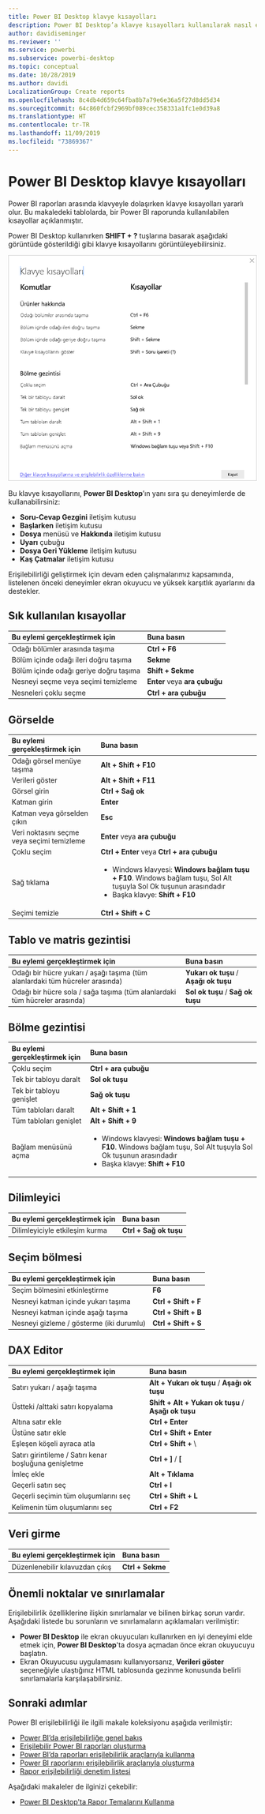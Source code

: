 ```yaml
---
title: Power BI Desktop klavye kısayolları
description: Power BI Desktop’a klavye kısayolları kullanılarak nasıl erişilebilir?
author: davidiseminger
ms.reviewer: ''
ms.service: powerbi
ms.subservice: powerbi-desktop
ms.topic: conceptual
ms.date: 10/28/2019
ms.author: davidi
LocalizationGroup: Create reports
ms.openlocfilehash: 8c4db4d659c64fba8b7a79e6e36a5f27d8dd5d34
ms.sourcegitcommit: 64c860fcbf2969bf089cec358331a1fc1e0d39a8
ms.translationtype: HT
ms.contentlocale: tr-TR
ms.lasthandoff: 11/09/2019
ms.locfileid: "73869367"
---
```

# <a name="keyboard-shortcuts-in-power-bi-desktop"></a>Power BI Desktop klavye kısayolları

Power BI raporları arasında klavyeyle dolaşırken klavye kısayolları yararlı olur. Bu makaledeki tablolarda, bir Power BI raporunda kullanılabilen kısayollar açıklanmıştır. 

Power BI Desktop kullanırken **SHIFT + ?** tuşlarına basarak aşağıdaki görüntüde gösterildiği gibi klavye kısayollarını görüntüleyebilirsiniz.

![Power BI Desktop'ta Shift + ? tuşlarına basarak erişilebilirliğe yönelik klavye kısayollarını gösterebilirsiniz](media/desktop-accessibility/accessibility-03.png)

Bu klavye kısayollarını, **Power BI Desktop**’ın yanı sıra şu deneyimlerde de kullanabilirsiniz:

* **Soru-Cevap Gezgini** iletişim kutusu
* **Başlarken** iletişim kutusu
* **Dosya** menüsü ve **Hakkında** iletişim kutusu
* **Uyarı** çubuğu
* **Dosya Geri Yükleme** iletişim kutusu
* **Kaş Çatmalar** iletişim kutusu

Erişilebilirliği geliştirmek için devam eden çalışmalarımız kapsamında, listelenen önceki deneyimler ekran okuyucu ve yüksek karşıtlık ayarlarını da destekler.

## <a name="frequently-used-shortcuts"></a>Sık kullanılan kısayollar
| Bu eylemi gerçekleştirmek için           | Buna basın                |
| :------------------- | :------------------- |
| Odağı bölümler arasında taşıma  | **Ctrl + F6** |
| Bölüm içinde odağı ileri doğru taşıma | **Sekme**         |
| Bölüm içinde odağı geriye doğru taşıma | **Shift + Sekme** |
| Nesneyi seçme veya seçimi temizleme | **Enter** veya **ara çubuğu** |
| Nesneleri çoklu seçme | **Ctrl + ara çubuğu** |

## <a name="on-visual"></a>Görselde
| Bu eylemi gerçekleştirmek için           | Buna basın                |
| :------------------- | :------------------- |
| Odağı görsel menüye taşıma | **Alt + Shift + F10** |
| Verileri göster | **Alt + Shift + F11**  |
| Görsel girin | **Ctrl + Sağ ok** |
| Katman girin | **Enter** |
| Katman veya görselden çıkın | **Esc** |
| Veri noktasını seçme veya seçimi temizleme | **Enter** veya **ara çubuğu** |
| Çoklu seçim | **Ctrl + Enter** veya **Ctrl + ara çubuğu** |
| Sağ tıklama | <ul><li>Windows klavyesi: **Windows bağlam tuşu + F10**. Windows bağlam tuşu, Sol Alt tuşuyla Sol Ok tuşunun arasındadır</li><li>Başka klavye: **Shift + F10**</li></ul> |
| Seçimi temizle | **Ctrl + Shift + C** |

## <a name="table-and-matrix-navigation"></a>Tablo ve matris gezintisi
| Bu eylemi gerçekleştirmek için          | Buna basın                |
| :------------------- | :------------------- |
| Odağı bir hücre yukarı / aşağı taşıma (tüm alanlardaki tüm hücreler arasında)  | **Yukarı ok tuşu** / **Aşağı ok tuşu** |
| Odağı bir hücre sola / sağa taşıma (tüm alanlardaki tüm hücreler arasında)  | **Sol ok tuşu** / **Sağ ok tuşu** |

## <a name="pane-navigation"></a>Bölme gezintisi
| Bu eylemi gerçekleştirmek için           | Buna basın                |
| :------------------- | :------------------- |
| Çoklu seçim | **Ctrl + ara çubuğu** |
| Tek bir tabloyu daralt | **Sol ok tuşu** |
| Tek bir tabloyu genişlet | **Sağ ok tuşu** |
| Tüm tabloları daralt | **Alt + Shift + 1** |
| Tüm tabloları genişlet | **Alt + Shift + 9** |
| Bağlam menüsünü açma | <ul><li>Windows klavyesi: **Windows bağlam tuşu + F10**.  Windows bağlam tuşu, Sol Alt tuşuyla Sol Ok tuşunun arasındadır</li><li>Başka klavye: **Shift + F10**</li></ul> |

## <a name="slicer"></a>Dilimleyici
| Bu eylemi gerçekleştirmek için         | Buna basın                |
| :------------------- | :------------------- |
| Dilimleyiciyle etkileşim kurma | **Ctrl + Sağ ok tuşu** |

## <a name="selection-pane"></a>Seçim bölmesi
| Bu eylemi gerçekleştirmek için           | Buna basın                |
| :------------------- | :------------------- |
| Seçim bölmesini etkinleştirme | **F6** |
| Nesneyi katman içinde yukarı taşıma | **Ctrl + Shift + F** |
| Nesneyi katman içinde aşağı taşıma | **Ctrl + Shift + B** |
| Nesneyi gizleme / gösterme (iki durumlu) | **Ctrl + Shift + S** |

## <a name="dax-editor"></a>DAX Editor
| Bu eylemi gerçekleştirmek için          | Buna basın                |
| :------------------- | :------------------- |
| Satırı yukarı / aşağı taşıma | **Alt + Yukarı ok tuşu** / **Aşağı ok tuşu** |
| Üstteki /alttaki satırı kopyalama | **Shift + Alt + Yukarı ok tuşu** / **Aşağı ok tuşu** |
| Altına satır ekle | **Ctrl + Enter** |
| Üstüne satır ekle | **Ctrl + Shift + Enter** |
| Eşleşen köşeli ayraca atla | **Ctrl + Shift +**  \ |
| Satırı girintileme / Satırı kenar boşluğuna genişletme | **Ctrl + ]**  /  **[** |
| İmleç ekle | **Alt + Tıklama** |
| Geçerli satırı seç | **Ctrl + I** |
| Geçerli seçimin tüm oluşumlarını seç | **Ctrl + Shift + L** |
| Kelimenin tüm oluşumlarını seç | **Ctrl + F2** |

## <a name="enter-data"></a>Veri girme
| Bu eylemi gerçekleştirmek için           | Buna basın                |
| :------------------- | :------------------- |
| Düzenlenebilir kılavuzdan çıkış | **Ctrl + Sekme** |



## <a name="considerations-and-limitations"></a>Önemli noktalar ve sınırlamalar
Erişilebilirlik özelliklerine ilişkin sınırlamalar ve bilinen birkaç sorun vardır. Aşağıdaki listede bu sorunların ve sınırlamaların açıklamaları verilmiştir:

* **Power BI Desktop** ile ekran okuyucuları kullanırken en iyi deneyimi elde etmek için, **Power BI Desktop**'ta dosya açmadan önce ekran okuyucuyu başlatın.
* Ekran Okuyucusu uygulamasını kullanıyorsanız, **Verileri göster** seçeneğiyle ulaştığınız HTML tablosunda gezinme konusunda belirli sınırlamalarla karşılaşabilirsiniz.


## <a name="next-steps"></a>Sonraki adımlar

Power BI erişilebilirliği ile ilgili makale koleksiyonu aşağıda verilmiştir:

* [Power BI’da erişilebilirliğe genel bakış](desktop-accessibility-overview.md) 
* [Erişilebilir Power BI raporları oluşturma](desktop-accessibility-creating-reports.md) 
* [Power BI’da raporları erişilebilirlik araçlarıyla kullanma](desktop-accessibility-consuming-tools.md)
* [Power BI raporlarını erişilebilirlik araçlarıyla oluşturma](desktop-accessibility-creating-tools.md)
* [Rapor erişilebilirliği denetim listesi](desktop-accessibility-creating-reports.md#report-accessibility-checklist)

Aşağıdaki makaleler de ilginizi çekebilir:

* [Power BI Desktop'ta Rapor Temalarını Kullanma](desktop-report-themes.md)


